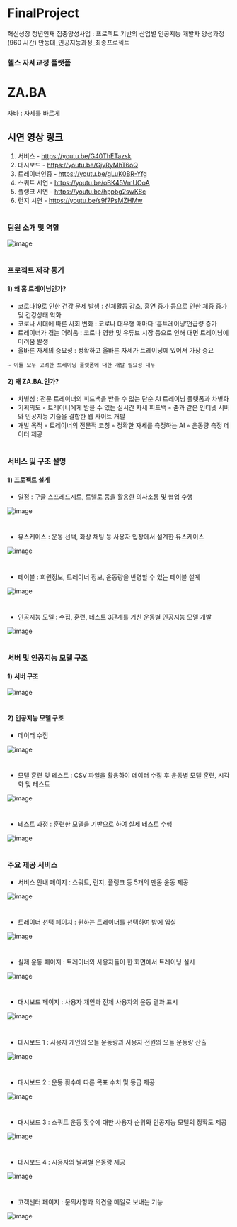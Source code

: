# FinalProject
혁신성장 청년인재 집중양성사업 : 프로젝트 기반의 산업별 인공지능 개발자 양성과정(960 시간)
안동대_인공지능과정_최종프로젝트

### 헬스 자세교정 플랫폼

# ZA.BA 
자바 : 자세를 바르게
 
 
## 시연 영상 링크

1. 서비스  -  https://youtu.be/G40ThETazsk
2. 대시보드  -  https://youtu.be/GjyRyMhT6oQ
3. 트레이너인증  -  https://youtu.be/gLuK0BR-Yfg
4. 스쿼트 시연  -  https://youtu.be/oBK45VmUOoA
5. 플랭크 시연  -  https://youtu.be/hppbg2swK8c
6. 런지 시연  -  https://youtu.be/s9f7PsMZHMw

#

### 팀원 소개 및 역할

![image](https://user-images.githubusercontent.com/62547169/138979253-109f0c6b-8f13-472e-8b69-6699bdca0d9b.png)

#

### 프로젝트 제작 동기


#### 1) 왜 홈 트레이닝인가?

   - 코로나19로 인한 건강 문제 발생 : 신체활동 감소, 흡연 증가 등으로 인한 체중 증가 및 건강상태 악화
   - 코로나 시대에 따른 사회 변화 : 코로나 대유행 때마다 ‘홈트레이닝’언급량 증가
   - 트레이너가 겪는 어려움 : 코로나 영향 및 유튜브 시장 등으로 인해 대면 트레이닝에 어려움 발생
   - 올바른 자세의 중요성 : 정확하고 올바른 자세가 트레이닝에 있어서 가장 중요

 `→ 이를 모두 고려한 트레이닝 플랫폼에 대한 개발 필요성 대두`
 
 #### 2) 왜 ZA.BA.인가?
 
   - 차별성 : 전문 트레이너의 피드백을 받을 수 없는 단순 AI 트레이닝 플랫폼과 차별화
   - 기획의도
    ◦ 트레이너에게 받을 수 있는 실시간 자세 피드백
    ◦ 줌과 같은 인터넷 서버와 인공지능 기술을 결합한 웹 사이트 개발
   - 개발 목적
    ◦ 트레이너의 전문적 코칭
    ◦ 정확한 자세를 측정하는 AI
    ◦ 운동량 측정 데이터 제공
    

#

### 서비스 및 구조 설명


#### 1) 프로젝트 설계

- 일정 : 구글 스프레드시트, 트렐로 등을 활용한 의사소통 및 협업 수행

![image](https://user-images.githubusercontent.com/62547169/138979400-aa1f8aee-5e9d-4ebb-94fc-c9a055483f1c.png)

#


- 유스케이스 : 운동 선택, 화상 채팅 등 사용자 입장에서 설계한 유스케이스

![image](https://user-images.githubusercontent.com/62547169/138979443-93d58703-a5c9-4fcc-a756-f8157d33b893.png)

#

- 테이블 : 회원정보, 트레이너 정보, 운동량을 반영할 수 있는 테이블 설계

![image](https://user-images.githubusercontent.com/62547169/138979460-652045c6-047f-4bad-9ce8-89deaa2eb462.png)

#

- 인공지능 모델 : 수집, 훈련, 테스트 3단계를 거친 운동별 인공지능 모델 개발

![image](https://user-images.githubusercontent.com/62547169/138979486-166342ad-6348-4be0-88ec-c835ea723f29.png)


#

### 서버 및 인공지능 모델 구조

#### 1) 서버 구조

![image](https://user-images.githubusercontent.com/62547169/138979554-e6312396-2161-4251-ba94-0ec70fc70ae6.png)


#

#### 2) 인공지능 모델 구조

- 데이터 수집

![image](https://user-images.githubusercontent.com/62547169/138979570-9deb3c22-27f3-4638-a40d-8f763fcbd6d4.png)

#

- 모델 훈련 및 테스트 : CSV 파일을 활용하여 데이터 수집 후 운동별 모델 훈련, 시각화 및 테스트

![image](https://user-images.githubusercontent.com/62547169/138979596-510af02e-5317-418d-8a45-9d388816aa28.png)

#

- 테스트 과정 : 훈련한 모델을 기반으로 하여 실제 테스트 수행

![image](https://user-images.githubusercontent.com/62547169/138979617-c48be645-408d-4e61-aa18-0af2c2f96cbd.png)


#

### 주요 제공 서비스

- 서비스 안내 페이지 : 스쿼트, 런지, 플랭크 등 5개의 맨몸 운동 제공

![image](https://user-images.githubusercontent.com/62547169/138979661-96a49d5f-a4dc-40a6-a8f8-98d2c0a10e8d.png)

#

- 트레이너 선택 페이지 : 원하는 트레이너를 선택하여 방에 입실

![image](https://user-images.githubusercontent.com/62547169/138979681-c453a6b6-8f98-44a7-bd84-cc612fe7ec3e.png)

#

- 실제 운동 페이지 : 트레이너와 사용자들이 한 화면에서 트레이닝 실시

![image](https://user-images.githubusercontent.com/62547169/138979686-eb5eadec-9409-40b9-9104-8b5dbd555b4c.png)

#

- 대시보드 페이지 : 사용자 개인과 전체 사용자의 운동 결과 표시

![image](https://user-images.githubusercontent.com/62547169/138979703-35d6a22d-f633-4f9d-8f3e-469f025a76b8.png)

#

- 대시보드 1 : 사용자 개인의 오늘 운동량과 사용자 전원의 오늘 운동량 산출

![image](https://user-images.githubusercontent.com/62547169/138979719-a3550c63-1b50-46c6-b91f-ae3c5c57df11.png)

#

- 대시보드 2 : 운동 횟수에 따른 목표 수치 및 등급 제공

![image](https://user-images.githubusercontent.com/62547169/138979739-749b1aa9-3434-472b-be83-a72ad8adc6cf.png)

#

- 대시보드 3 : 스쿼트 운동 횟수에 대한 사용자 순위와 인공지능 모델의 정확도 제공

![image](https://user-images.githubusercontent.com/62547169/138979747-aff95035-47e5-4dd3-b082-abc645df95a2.png)

#

- 대시보드 4 : 시용자의 날짜별 운동량 제공

![image](https://user-images.githubusercontent.com/62547169/138979764-8a0e3685-4cc4-43f2-a7f1-fa6a9c2a6759.png)

#

- 고객센터 페이지 : 문의사항과 의견을 메일로 보내는 기능

![image](https://user-images.githubusercontent.com/62547169/138979780-c858e77d-218d-492a-8bbb-966c2ef72537.png)


#

